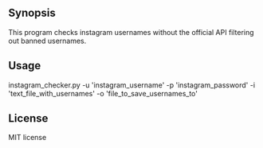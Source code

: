 ## Synopsis

This program checks instagram usernames without the official API filtering out banned usernames.

## Usage

instagram_checker.py -u 'instagram_username' -p 'instagram_password' -i 'text_file_with_usernames' -o 'file_to_save_usernames_to'

## License

MIT license
